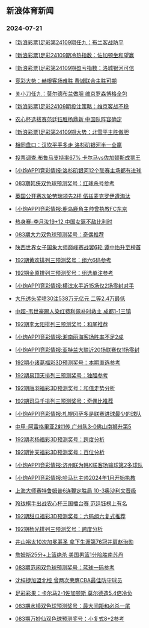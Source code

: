 ## 新浪体育新闻 
### 2024-07-21

+ [[新浪彩票]足彩第24109期任九：布兰客战防平](https://sports.sina.com.cn/l/2024-07-20/doc-incetuqh4692169.shtml)

+ [[新浪彩票]足彩24109期冷热指数：佐加顿坐和望赢](https://sports.sina.com.cn/l/2024-07-20/doc-incetqhp7283665.shtml)

+ [[新浪彩票]足彩第24109期盈亏指数：洛城银河可信](https://sports.sina.com.cn/l/2024-07-20/doc-incetuqp3941201.shtml)

+ [竞彩大势：赫根客场难胜 费城联合主胜可期](https://sports.sina.com.cn/l/2024-07-20/doc-incetqhk4812086.shtml)

+ [关小刀任九：莫尔德布兰做胆 维京罗森博格全包](https://sports.sina.com.cn/l/2024-07-20/doc-inceumnf3625625.shtml)

+ [[新浪彩票]足彩24109期投注策略：维京客战不稳](https://sports.sina.com.cn/l/2024-07-20/doc-incetuqm7164154.shtml)

+ [农心杯选拔赛范廷钰胜杨鼎新 中国队阵容确定](https://sports.sina.com.cn/go/2024-07-20/doc-incetuqh4691554.shtml)

+ [[新浪彩票]足彩第24109期大势：北雪平主胜做胆](https://sports.sina.com.cn/l/2024-07-20/doc-incetuqh4691884.shtml)

+ [相同盘口：汉坎平手多走 洛杉矶银河半一全赢](https://sports.sina.com.cn/l/2024-07-20/doc-incetywh1358971.shtml)

+ [投票调查:布鲁马支持率67% 卡尔马vs佐加顿斯成票王](https://sports.sina.com.cn/l/2024-07-20/doc-incetuqh4706642.shtml)

+ [[小炮APP]竞彩情报:洛杉矶银河12个联赛主场都有进球](https://sports.sina.com.cn/l/2024-07-20/doc-incetywe4588476.shtml)

+ [083期韩侠双色球预测奖号：红球杀号参考](https://sports.sina.com.cn/l/2024-07-20/doc-inceufei3735006.shtml)

+ [英国公开赛次轮劳瑞领先2杆 伍兹麦克罗伊遭淘汰](https://sports.sina.com.cn/golf/pgatour/2024-07-20/doc-incetuqh4685044.shtml)

+ [[小炮APP]竞彩情报:鹿岛鹿角主帅曾执教FC东京](https://sports.sina.com.cn/l/2024-07-20/doc-incetywm3832329.shtml)

+ [热身赛-李月汝19+12 中国女篮不敌比利时](https://sports.sina.com.cn/basketball/cba/2024-07-20/doc-incetywh1357322.shtml)

+ [083期大力双色球预测奖号：奇偶推荐](https://sports.sina.com.cn/l/2024-07-20/doc-inceufea4482984.shtml)

+ [陕西世界女子国象大师巅峰赛战罢6轮 谭中怡升至榜首](https://sports.sina.com.cn/go/2024-07-20/doc-inceurty1028061.shtml)

+ [192期黄欢排列三预测奖号：组六6码参考](https://sports.sina.com.cn/l/2024-07-20/doc-inceufei3738704.shtml)

+ [192期金原排列三预测奖号：组选单注参考](https://sports.sina.com.cn/l/2024-07-20/doc-inceufef6961555.shtml)

+ [[小炮APP]竞彩情报:横滨水手近15场仅2场零封对手](https://sports.sina.com.cn/l/2024-07-20/doc-incetywe4584207.shtml)

+ [大乐透头奖喷30注538万无亿元 二等2.4万最低](https://sports.sina.com.cn/l/2024-07-20/doc-incevaix3289042.shtml)

+ [中超-韦世豪踢人染红费利佩补时救主 成都1-1三镇](https://sports.sina.com.cn/china/j/2024-07-20/doc-incevaiv6507751.shtml)

+ [192期李太阳排列三预测奖号：和尾推荐](https://sports.sina.com.cn/l/2024-07-20/doc-inceufef6961332.shtml)

+ [[小炮APP]竞彩情报:湘南丽海客场胜率不足2成](https://sports.sina.com.cn/l/2024-07-20/doc-incetywi7056131.shtml)

+ [[小炮APP]竞彩情报:亚特兰大联近20场联赛仅1场零封](https://sports.sina.com.cn/l/2024-07-20/doc-incetywe4587911.shtml)

+ [192期小诸葛福彩3D预测奖号：本期直选参考](https://sports.sina.com.cn/l/2024-07-20/doc-inceufee1262265.shtml)

+ [192期易顶天排列三预测奖号：独胆参考](https://sports.sina.com.cn/l/2024-07-20/doc-inceufea4485522.shtml)

+ [192期唐羽福彩3D预测奖号：和值走势分析](https://sports.sina.com.cn/l/2024-07-20/doc-inceufef6959817.shtml)

+ [192期司马千排列三预测奖号：奇偶比推荐](https://sports.sina.com.cn/l/2024-07-20/doc-inceufea4485966.shtml)

+ [[小炮APP]竞彩情报:札幌冈萨多是联赛进球最少的球队](https://sports.sina.com.cn/l/2024-07-20/doc-incetywi7056465.shtml)

+ [中甲-阿雷格里亚2射1传 广州队3-0佛山南狮升第5](https://sports.sina.com.cn/china/j/2024-07-20/doc-incevaiv6508033.shtml)

+ [192期老杨福彩3D预测奖号：跨度分析](https://sports.sina.com.cn/l/2024-07-20/doc-inceufei3737246.shtml)

+ [192期钟天福彩3D预测奖号：百位分析](https://sports.sina.com.cn/l/2024-07-20/doc-inceufei3736977.shtml)

+ [[小炮APP]竞彩情报:济州联为韩K联客场输球第2多球队](https://sports.sina.com.cn/l/2024-07-20/doc-incetywi7058636.shtml)

+ [[小炮APP]竞彩情报:哈马比主帅2024年1月开始执教](https://sports.sina.com.cn/l/2024-07-20/doc-incetywm3836198.shtml)

+ [上海大师赛特鲁姆普6连鞭定胜局 10-3奥沙利文晋级](https://sports.sina.com.cn/others/snooker/2024-07-20/doc-inceuvzx6625190.shtml)

+ [玲珑棋手出战农心杯三国擂台赛 范廷钰榜上有名](https://sports.sina.com.cn/go/2024-07-21/doc-incevhrt6394054.shtml)

+ [192期甜瓜福彩3D预测奖号：六码组六复式推荐](https://sports.sina.com.cn/l/2024-07-20/doc-inceufea4484750.shtml)

+ [192期杨光排列三预测奖号：跨度分析](https://sports.sina.com.cn/l/2024-07-20/doc-inceufee1263057.shtml)

+ [井山裕太10次加冕碁圣 拿下生涯第76冠并肩赵治勋](https://sports.sina.com.cn/go/2024-07-20/doc-incetywh1372760.shtml)

+ [詹姆斯25分+上篮绝杀 美国男篮1分险胜南苏丹](https://sports.sina.com.cn/basketball/nba/2024-07-21/doc-incevtfk3698605.shtml)

+ [083期范闲双色球预测奖号：蓝球一码参考](https://sports.sina.com.cn/l/2024-07-20/doc-inceufee1260295.shtml)

+ [沈梓捷加盟北控 曾两次荣膺CBA最佳防守球员](https://sports.sina.com.cn/basketball/cba/2024-07-20/doc-incetywm3831182.shtml)

+ [足彩彩果：卡尔马2-1佐加顿斯 莫尔德造5.4倍冷负](https://sports.sina.com.cn/l/2024-07-21/doc-incevxpp2819824.shtml)

+ [083期水镜双色球预测奖号：最大间距和必杀一尾](https://sports.sina.com.cn/l/2024-07-21/doc-incevaix3292479.shtml)

+ [083期万妙仙双色球预测奖号：小复式8+2参考](https://sports.sina.com.cn/l/2024-07-21/doc-incevaix3292590.shtml)

